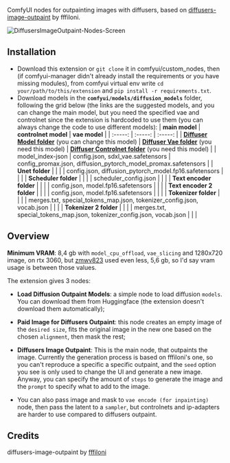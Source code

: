 ComfyUI nodes for outpainting images with diffusers, based on [diffusers-image-outpaint](https://huggingface.co/spaces/fffiloni/diffusers-image-outpaint/tree/main) by fffiloni.

![DiffusersImageOutpaint-Nodes-Screen](https://github.com/user-attachments/assets/df6ee871-08ab-4e34-b47e-410673a026ed)

## Installation
- Download this extension or `git clone` it in comfyui/custom_nodes, then (if comfyui-manager didn't already install the requirements or you have missing modules), from comfyui virtual env write `cd your/path/to/this/extension` and `pip install -r requirements.txt`.
- Download models in the **`comfyui/models/diffusion_models`** folder, following the grid below (the links are the suggested models, and you can change the main model, but you need the specified vae and controlnet since the extension is hardcoded to use them (you can always change the code to use different models):
  | 	**main model**	 | 	**controlnet model**	 | 	**vae model**	 |
  | 	:-----:	 | 	:-----:	 | 	:-----:	 |
  | 	**[Diffuser Model folder](https://huggingface.co/SG161222/RealVisXL_V5.0_Lightning/tree/main)** (you can change this model)	| 	**[Diffuser Vae folder](https://huggingface.co/madebyollin/sdxl-vae-fp16-fix/tree/main)** (you need this model)	| 	**[Diffuser Controlnet folder](https://huggingface.co/xinsir/controlnet-union-sdxl-1.0/tree/main)** (you need this model)	 |
  | 	model_index-json	| 	config.json, sdxl_vae.safetensors	| 	config_promax.json, diffusion_pytorch_model_promax.safetensors	 |
  | 	**Unet folder**	| | |
  | 	config.json, diffusion_pytorch_model.fp16.safetensors	| | |
  | 	**Scheduler folder**	| | |
  | 	scheduler_config.json	| | |
  | 	**Text encoder folder**	| | |
  | 	config.json, model.fp16.safetensors	| | |
  | 	**Text encoder 2 folder**	| | |
  | 	config.json, model.fp16.safetensors	| | |
  | 	**Tokenizer folder**	| | |
  | 	merges.txt, special_tokens_map.json, tokenizer_config.json, vocab.json	| | |
  | 	**Tokenizer 2 folder**	| | |
  | 	merges.txt, special_tokens_map.json, tokenizer_config.json, vocab.json	| | |
  
## Overview
**Minimum VRAM**: 8,4 gb with `model_cpu_offload`, `vae_slicing` and 1280x720 image, on rtx 3060, but [zmwv823](https://github.com/GiusTex/ComfyUI-DiffusersImageOutpaint/issues/3#issue-2554112238) used even less, 5,6 gb, so I'd say vram usage is between those values.

The extension gives 3 nodes:
- **Load Diffusion Outpaint Models**: a simple node to load diffusion `models`. You can download them from Huggingface (the extension doesn't download them automatically);
- **Paid Image for Diffusers Outpaint**: this node creates an empty image of the `desired size`, fits the original image in the new one based on the chosen `alignment`, then mask the rest;
- **Diffusers Image Outpaint**: This is the main node, that outpaints the image. Currently the generation process is based on fffiloni's one, so you can't reproduce a specific a specific outpaint, and the `seed` option you see is only used to change the UI and generate a new image. Anyway, you can specify the amount of `steps` to generate the image and the `prompt` to specify what to add to the image.

- You can also pass image and mask to `vae encode (for inpainting)` node, then pass the latent to a `sampler`, but controlnets and ip-adapters are harder to use compared to diffusers outpaint.

## Credits
diffusers-image-outpaint by [fffiloni](https://huggingface.co/spaces/fffiloni/diffusers-image-outpaint/tree/main)
